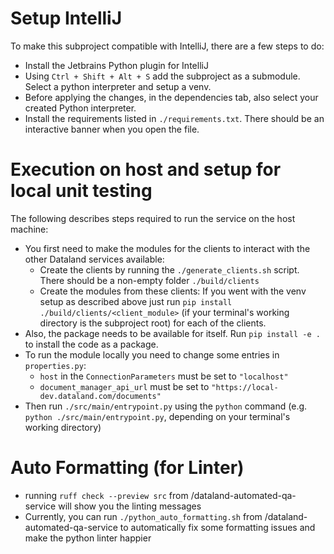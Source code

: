 # Setup IntelliJ

To make this subproject compatible with IntelliJ, there are a few steps to do:
- Install the Jetbrains Python plugin for IntelliJ
- Using `Ctrl + Shift + Alt + S` add the subproject as a submodule.
Select a python interpreter and setup a venv.
- Before applying the changes, in the dependencies tab, also select your created Python interpreter.
- Install the requirements listed in `./requirements.txt`. There should be an interactive banner when you open the file.

# Execution on host and setup for local unit testing

The following describes steps required to run the service on the host machine:
- You first need to make the modules for the clients to interact with the other Dataland services available:
  - Create the clients by running the `./generate_clients.sh` script. There should be a non-empty folder `./build/clients`
  - Create the modules from these clients: If you went with the venv setup as described above just run 
`pip install ./build/clients/<client_module>` (if your terminal's working directory is the subproject root) for each of the clients.
- Also, the package needs to be available for itself. Run `pip install -e .` to install the code as a package.
- To run the module locally you need to change some entries in `properties.py`:
  - `host` in the `ConnectionParameters` must be set to `"localhost"`
  - `document_manager_api_url` must be set to `"https://local-dev.dataland.com/documents"`
- Then run `./src/main/entrypoint.py` using the `python` command 
(e.g. `python ./src/main/entrypoint.py`, depending on your terminal's working directory)

# Auto Formatting (for Linter)

- running `ruff check --preview src` from /dataland-automated-qa-service will show you the linting messages
- Currently, you can run `./python_auto_formatting.sh` from /dataland-automated-qa-service to automatically
fix some formatting issues and make the python linter happier